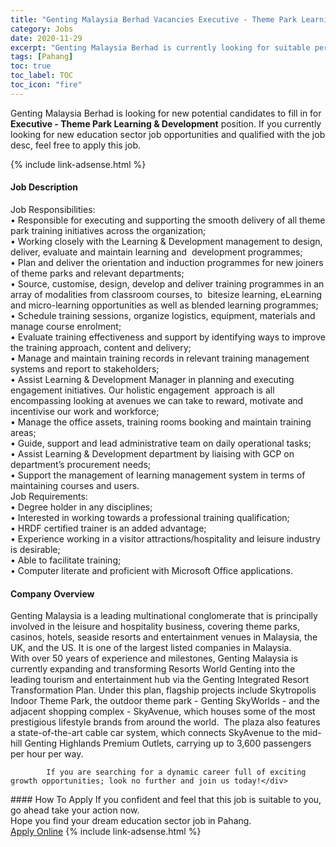 ```yaml
---
title: "Genting Malaysia Berhad Vacancies Executive - Theme Park Learning & Development" 
category: Jobs 
date: 2020-11-29 
excerpt: "Genting Malaysia Berhad is currently looking for suitable person to fill in the Executive - Theme Park Learning & Development which positioned at Pahang" 
tags: [Pahang] 
toc: true 
toc_label: TOC 
toc_icon: "fire" 
--- 
```


<p>Genting Malaysia Berhad is looking for new potential candidates to fill in for <b>Executive - Theme Park Learning & Development</b> position. If you currently looking for new education sector job opportunities and qualified with the job desc, feel free to apply this job.
</p>{% include link-adsense.html %} 
 <div><div><div><h4>Job Description</h4></div></div><div><div><span><div><div><div>Job Responsibilities:<br>&#8226; Responsible for executing and supporting the smooth delivery of all theme park training initiatives across the organization;<br>&#8226; Working closely with the Learning &amp; Development management to design, deliver, evaluate and maintain learning and&#160; development programmes;&#160;&#160;&#160;<br>&#8226; Plan and deliver the orientation and induction programmes for new joiners of theme parks and relevant departments;<br>&#8226; Source, customise, design, develop and deliver training programmes in an array of modalities from classroom courses, to&#160; bitesize learning, eLearning and micro-learning opportunities as well as blended learning programmes;<br>&#8226; Schedule training sessions, organize logistics, equipment, materials and manage course enrolment;<br>&#8226; Evaluate training effectiveness and support by identifying ways to improve the training approach, content and delivery;<br>&#8226; Manage and maintain training records in relevant training management systems and report to stakeholders;<br>&#8226; Assist Learning &amp; Development Manager in planning and executing engagement initiatives. Our holistic engagement&#160; approach is all encompassing looking at avenues we can take to reward, motivate and incentivise our work and workforce;<br>&#8226; Manage the office assets, training rooms booking and maintain training areas;<br>&#8226; Guide, support and lead administrative team on daily operational tasks;<br>&#8226; Assist&#160;Learning &amp; Development department by liaising with GCP on department&#8217;s procurement needs;<br>&#8226; Support the management of learning management system in terms of maintaining courses and users.</div><div>Job Requirements:<br>&#8226; Degree holder in any disciplines;<br>&#8226; Interested in working towards a professional training qualification;<br>&#8226; HRDF certified trainer is an added advantage;<br>&#8226; Experience working in a visitor attractions/hospitality and leisure industry is desirable;<br>&#8226; Able to facilitate training;<br>&#8226; Computer literate and proficient with Microsoft Office applications.</div></div></div></span></div></div></div> 
<div><div><div><h4>Company Overview</h4></div></div><div><div><span><div><div>
<div>
<div>
<div>
				Genting Malaysia is a leading multinational conglomerate that is principally involved in the leisure and hospitality business, covering theme parks, casinos, hotels, seaside resorts and entertainment venues in Malaysia, the UK, and the US. It is one of the largest listed companies in Malaysia.</div>
<div>
				With over 50 years of experience and milestones, Genting Malaysia is currently expanding and transforming Resorts World Genting into the leading tourism and entertainment hub via the Genting Integrated Resort Transformation Plan. Under this plan, flagship projects include Skytropolis Indoor Theme Park, the outdoor theme park - Genting SkyWorlds - and the adjacent shopping complex - SkyAvenue, which houses some of the most prestigious lifestyle brands from around the world.&#160; The plaza also features a state-of-the-art cable car system, which connects SkyAvenue to the mid-hill Genting Highlands Premium Outlets, carrying up to 3,600 passengers per hour per way.</div>
			
			If you are searching for a dynamic career full of exciting growth opportunities; look no further and join us today!</div>
</div>
</div></div></span></div></div></div> 
#### How To Apply 
If you confident and feel that this job is suitable to you, go ahead take your action now. <br/> 
Hope you find your dream education sector job in Pahang. <br/> 
<a href="https://www.jobstreet.com.my/en/job/executive-theme-park-learning-development-4429692?jobId=jobstreet-my-job-4429692&sectionRank=30&token=0~acb75e7c-c64c-43ac-85d5-45873d69c96f&fr=SRP%20View%20In%20New%20Ta" class="btn btn--info" target="_blank" rel="nofollow noopenner">Apply Online</a> 
{% include link-adsense.html %} 